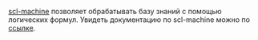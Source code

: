 [scl-machine](https://github.com/ostis-ai/scl-machine) позволяет обрабатывать базу знаний с помощью логических формул.
Увидеть документацию по scl-machine можно по [ссылке](https://github.com/ostis-ai/scl-machine/blob/main/docs/main.pdf).
